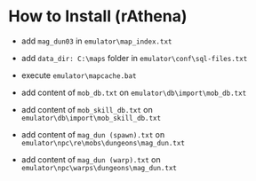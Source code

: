 # How to Install (rAthena)

- add `mag_dun03` in `emulator\map_index.txt`

- add `data_dir: C:\maps` folder in `emulator\conf\sql-files.txt`

- execute `emulator\mapcache.bat`

- add content of `mob_db.txt` on `emulator\db\import\mob_db.txt`

- add content of `mob_skill_db.txt` on `emulator\db\import\mob_skill_db.txt`

- add content of `mag_dun (spawn).txt` on `emulator\npc\re\mobs\dungeons\mag_dun.txt`

- add content of `mag_dun (warp).txt` on `emulator\npc\warps\dungeons\mag_dun.txt`